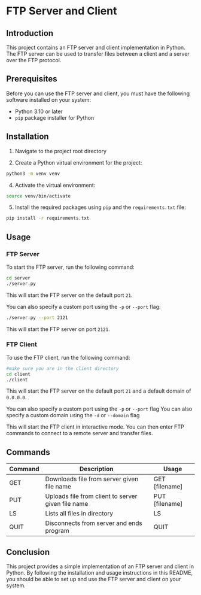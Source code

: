 # FTP Server and Client

## Introduction

This project contains an FTP server and client implementation in Python. The FTP server can be used to transfer files between a client and a server over the FTP protocol.

## Prerequisites

Before you can use the FTP server and client, you must have the following software installed on your system:

- Python 3.10 or later
- `pip` package installer for Python

## Installation

1. Navigate to the project root directory

2. Create a Python virtual environment for the project:

```bash
python3 -m venv venv
```

4. Activate the virtual environment:

```bash
source venv/bin/activate
```

5. Install the required packages using `pip` and the `requirements.txt` file:

```bash
pip install -r requirements.txt
```

## Usage

### FTP Server

To start the FTP server, run the following command:

```bash
cd server
./server.py
```

This will start the FTP server on the default port `21`.

You can also specify a custom port using the `-p` or `--port` flag:

```bash
./server.py --port 2121
```

This will start the FTP server on port `2121`.

### FTP Client

To use the FTP client, run the following command:

```bash
#make sure you are in the client directory
cd client
./client
```

This will start the FTP server on the default port `21` and a default domain of `0.0.0.0`.

You can also specify a custom port using the `-p` or `--port` flag
You can also specify a custom domain using the `-d` or `--domain` flag

This will start the FTP client in interactive mode. You can then enter FTP commands to connect to a remote server and transfer files.

## Commands

| Command | Description                                        | Usage          |
| ------- | -------------------------------------------------- | -------------- |
| GET     | Downloads file from server given file name         | GET [filename] |
| PUT     | Uploads file from client to server given file name | PUT [filename] |
| LS      | Lists all files in directory                       | LS             |
| QUIT    | Disconnects from server and ends program           | QUIT           |

## Conclusion

This project provides a simple implementation of an FTP server and client in Python. By following the installation and usage instructions in this README, you should be able to set up and use the FTP server and client on your system.
